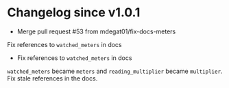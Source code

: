 # Changelog since v1.0.1
- Merge pull request #53 from mdegat01/fix-docs-meters

Fix references to `watched_meters` in docs 
- Fix references to `watched_meters` in docs

`watched_meters` became `meters` and `reading_multiplier` became `multiplier`. Fix stale references in the docs. 
